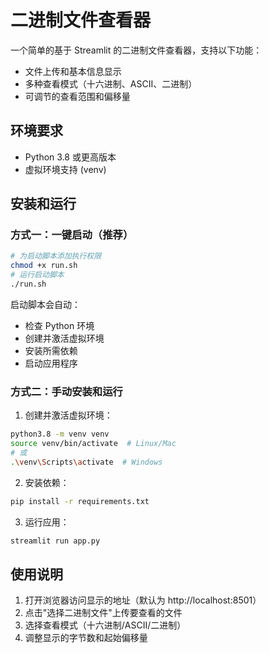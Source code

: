 # 二进制文件查看器

一个简单的基于 Streamlit 的二进制文件查看器，支持以下功能：

- 文件上传和基本信息显示
- 多种查看模式（十六进制、ASCII、二进制）
- 可调节的查看范围和偏移量

## 环境要求

- Python 3.8 或更高版本
- 虚拟环境支持 (venv)

## 安装和运行

### 方式一：一键启动（推荐）

```bash
# 为启动脚本添加执行权限
chmod +x run.sh
# 运行启动脚本
./run.sh
```

启动脚本会自动：
- 检查 Python 环境
- 创建并激活虚拟环境
- 安装所需依赖
- 启动应用程序

### 方式二：手动安装和运行

1. 创建并激活虚拟环境：
```bash
python3.8 -m venv venv
source venv/bin/activate  # Linux/Mac
# 或
.\venv\Scripts\activate  # Windows
```

2. 安装依赖：
```bash
pip install -r requirements.txt
```

3. 运行应用：
```bash
streamlit run app.py
```

## 使用说明

1. 打开浏览器访问显示的地址（默认为 http://localhost:8501）
2. 点击"选择二进制文件"上传要查看的文件
3. 选择查看模式（十六进制/ASCII/二进制）
4. 调整显示的字节数和起始偏移量
